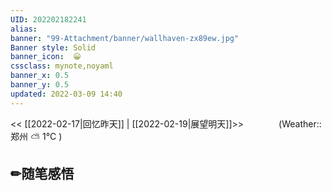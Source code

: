 ```yaml
---
UID: 202202182241 
alias:
banner: "99-Attachment/banner/wallhaven-zx89ew.jpg"
Banner style: Solid
banner_icon:  😀
cssclass: mynote,noyaml
banner_x: 0.5
banner_y: 0.5
updated: 2022-03-09 14:40
---
```

<< [[2022-02-17|回忆昨天]] | [[2022-02-19|展望明天]]>>　　　　(Weather::郑州 ⛅️  1°C
)

## ✏随笔感悟

